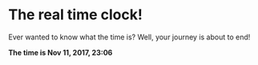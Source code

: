# The real time clock!

Ever wanted to know what the time is? Well, your journey is about to end!

**The time is Nov 11, 2017, 23:06**